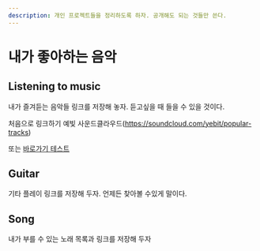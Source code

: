 ```yaml
---
description: 개인 프로젝트들을 정리하도록 하자. 공개해도 되는 것들만 쓴다.
---
```


# 내가 좋아하는 음악

## Listening to music

내가 즐겨듣는 음악들 링크를 저장해 놓자. 듣고싶을 때 들을 수 있을 것이다.

처음으로 링크하기 예빛 사운드클라우드(https://soundcloud.com/yebit/popular-tracks)

또는 [바로가기 테스트](https://soundcloud.com/yebit/popular-tracks)

## Guitar

기타 플레이 링크를 저장해 두자. 언제든 찾아볼 수있게 말이다.

## Song

내가 부를 수 있는 노래 목록과 링크를 저장해 두자
